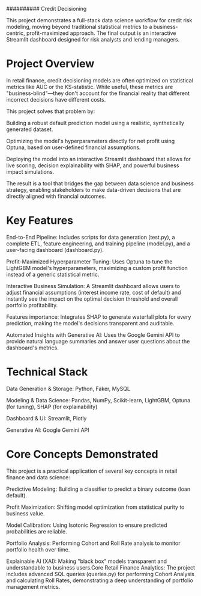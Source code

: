 ########## Credit Decisioning

This project demonstrates a full-stack data science workflow for credit risk modeling, moving beyond traditional statistical metrics to a business-centric, profit-maximized approach. The final output is an interactive Streamlit dashboard designed for risk analysts and lending managers.

# Project Overview
In retail finance, credit decisioning models are often optimized on statistical metrics like AUC or the KS-statistic. While useful, these metrics are "business-blind"—they don't account for the financial reality that different incorrect decisions have different costs.

This project solves that problem by:

Building a robust default prediction model using a realistic, synthetically generated dataset.

Optimizing the model's hyperparameters directly for net profit using Optuna, based on user-defined financial assumptions.

Deploying the model into an interactive Streamlit dashboard that allows for live scoring, decision explainability with SHAP, and powerful business impact simulations.

The result is a tool that bridges the gap between data science and business strategy, enabling stakeholders to make data-driven decisions that are directly aligned with financial outcomes.

# Key Features

End-to-End Pipeline: Includes scripts for data generation (test.py), a complete ETL, feature engineering, and training pipeline (model.py), and a user-facing dashboard (dashboard.py).

Profit-Maximized Hyperparameter Tuning: Uses Optuna to tune the LightGBM model's hyperparameters, maximizing a custom profit function instead of a generic statistical metric.

Interactive Business Simulation: A Streamlit dashboard allows users to adjust financial assumptions (interest income rate, cost of default) and instantly see the impact on the optimal decision threshold and overall portfolio profitability.

Features importance: Integrates SHAP to generate waterfall plots for every prediction, making the model's decisions transparent and auditable.

Automated Insights with Generative AI: Uses the Google Gemini API to provide natural language summaries and answer user questions about the dashboard's metrics.

# Technical Stack

Data Generation & Storage: Python, Faker, MySQL

Modeling & Data Science: Pandas, NumPy, Scikit-learn, LightGBM, Optuna (for tuning), SHAP (for explainability)

Dashboard & UI: Streamlit, Plotly

Generative AI: Google Gemini API

# Core Concepts Demonstrated

This project is a practical application of several key concepts in retail finance and data science:

Predictive Modeling: Building a classifier to predict a binary outcome (loan default).

Profit Maximization: Shifting model optimization from statistical purity to business value.

Model Calibration: Using Isotonic Regression to ensure predicted probabilities are reliable.

Portfolio Analysis: Performing Cohort and Roll Rate analysis to monitor portfolio health over time.

Explainable AI (XAI): Making "black box" models transparent and understandable to business users.Core Retail Finance Analytics: The project includes advanced SQL queries (queries.py) for performing Cohort Analysis and calculating Roll Rates, demonstrating a deep understanding of portfolio management metrics.

